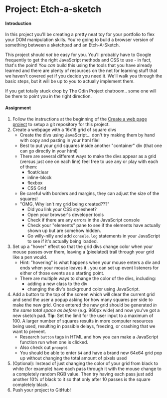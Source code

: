 # Project: Etch-a-sketch



#### Introduction

In this project you'll be creating a pretty neat toy for your portfolio to flex your DOM manipulation skills. You're going to build a browser version of something between a sketchpad and an Etch-A-Sketch.

This project should _not_ be easy for you. You'll probably have to Google frequently to get the right JavaScript methods and CSS to use - in fact, that's the point! You _can_ build this using the tools that you have already learned and there are plenty of resources on the net for learning stuff that we haven't covered yet if you decide you need it. We'll walk you through the basic steps, but it will be up to you to actually implement them.

If you get totally stuck drop by The Odin Project chatroom.. some one will be there to point you in the right direction.

#### Assignment

1. Follow the instructions at the beginning of the [Create a web page project](https://www.learnhowtocodebook.com/foundations/frontend/project-create-a-web-page) to setup a git repository for this project.
2. Create a webpage with a 16x16 grid of square divs
   * Create the divs using JavaScript... don't try making them by hand with copy and pasting in your html file!
   * Best to put your grid squares inside another "container" div \(that one can go directly in your html\)
   * There are several different ways to make the divs appear as a grid \(versus just one on each line\) feel free to use any or play with each of them:
     * float/clear
     * inline-block
     * flexbox
     * CSS Grid
   * Be careful with borders and margins, they can adjust the size of the squares!
   * "OMG, Why isn't my grid being created???"
     * Did you link your CSS stylesheet?
     * Open your browser's developer tools
     * Check if there are any errors in the JavaScript console
     * Check your "elements" pane to see if the elements have actually shown up but are somehow hidden.
     * Go willy-nilly and add  `console.log` statements in your JavaScript to see if it's actually being loaded.
3. Set up a "hover" effect so that the grid divs change color when your mouse passes over them, leaving a \(pixelated\) trail through your grid like a pen would.
   * Hint: "hovering" is what happens when your mouse enters a div and ends when your mouse leaves it.. you can set up event listeners for either of those events as a starting point.
   * There are multiple ways to change the color of the divs, including:
     * adding a new class to the div
     * changing the div's background color using JavaScript.
4. Add a button to the top of the screen which will clear the current grid and send the user a popup asking for how many squares per side to make the new grid.  Once entered the new grid should be generated _in the same total space as before_ \(e.g. 960px wide\) and now you've got a new sketch pad. **Tip**: Set the limit for the user input to a maximum of 100. A larger number of squares results in more computer resources being used, resulting in possible delays, freezing, or crashing that we want to prevent.
   * Research `button` tags in HTML and how you can make a JavaScript function run when one is clicked.
   * Also check out `prompt`s
   * You should be able to enter `64` and have a brand new 64x64 grid pop up without changing the total amount of pixels used
5. \(Optional\): Instead of just changing the color of your grid from black to white \(for example\) have each pass through it with the mouse change to a completely random RGB value.   Then try having each pass just add another 10% of black to it so that only after 10 passes is the square completely black.
6. Push your project to GitHub!

